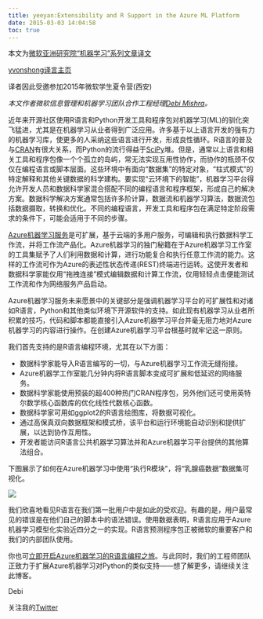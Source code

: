 ```yaml
---
title: yeeyan:Extensibility and R Support in the Azure ML Platform
date: 2015-03-03 14:04:58
toc: true
---
```


本文为[微软亚洲研究院“机器学习”系列文章译文](http://www.msra.cn/zh-cn/research/machine-learning-group/default.aspx)

[yvonshong译言主页](http://user.yeeyan.com/articles/yvonshong/translation)

译者因此受邀参加2015年微软学生夏令营(西安)

<!-- more -->

*本文作者微软信息管理和机器学习团队合作工程经理[Debi Mishra](http://social.technet.microsoft.com/Profile/Debi%20Mishra%20-%20ML?WT.mc_id=Blog_MachLearn_General_DI)。*

近年来开源社区使用R语言和Python开发工具和程序包对机器学习(ML)的驯化突飞猛进，尤其是在机器学习从业者得到广泛应用。许多基于以上语言开发的强有力的机器学习库，使更多的人采纳这些语言进行开发，形成良性循环。R语言的普及与[CRAN](http://cran.r-project.org/?WT.mc_id=Blog_MachLearn_General_DI)有很大关系，而Python的流行得益于[SciPy](http://scipy.org/index.html?WT.mc_id=Blog_MachLearn_General_DI)堆。但是，通常以上语言和相关工具和程序包像一个个孤立的岛屿，常无法实现互用性协作，而协作的瓶颈不仅仅在编程语言或脚本层面。这些环境中有面向“数据集”的特定对象，“柱式模式”的特定解释和其他关键数据的科学建构。要实现“云环境下的智能”，机器学习平台得允许开发人员和数据科学家混合搭配不同的编程语言和程序框架，形成自己的解决方案。数据科学解决方案通常包括许多阶计算，数据流和机器学习算法，数据流包括数据摄取，转换和优化。不同的编程语言，开发工具和程序包在满足特定阶段需求的条件下，可能会适用于不同的步骤。

[Azure机器学习服务](http://azure.microsoft.com/en-us/services/machine-learning/?WT.mc_id=Blog_MachLearn_General_DI)是可扩展，基于云端的多用户服务，可编辑和执行数据科学工作流，并将工作流产品化。Azure机器学习的独门秘籍在于Azure机器学习工作室的工具集赋予了人们利用数据和计算，进行功能复合和执行任意工作流的能力。这样的工作流可作为Azure的表述性状态传递(REST)终端进行运转。这使开发者和数据科学家能仅用“拖拽连接”模式编辑数据和计算工作流，仅用轻轻点击便能测试工作流和作为网络服务产品启动。

Azure机器学习服务未来愿景中的关键部分是强调机器学习平台的可扩展性和对诸如R语言，Python和其他类似环境下开源软件的支持。如此现有机器学习从业者所积累的技巧，代码和脚本都能直接引入Azure机器学习平台并毫无阻力地对Azure机器学习的内容进行操作。在创建Azure机器学习平台根基时就牢记这一原则。

我们首先支持的是R语言编程环境，尤其在以下方面：
- 数据科学家能导入R语言编写的一切，与Azure机器学习工作流无缝衔接。
- Azure机器学工作室能几分钟内将R语言脚本变成可扩展和低延迟的网络服务。
- 数据科学家能使用预装的超400种热门CRAN程序包，另外他们还可使用英特尔数学核心函数库的优化线性代数核心函数。
- 数据科学家可用如ggplot2的R语言绘图库，将数据可视化。
- 通过高保真双向数据框架和模式桥，该平台和运行环境能自动识别和提供扩展，以达到协作互用性。
- 开发者能访问R语言公共机器学习算法并和Azure机器学习平台提供的其他算法组合。

下图展示了如何在Azure机器学习中使用“执行R模块”，将“乳腺癌数据”数据集可视化。

![](https://msdnshared.blob.core.windows.net/media/TNBlogsFS/prod.evol.blogs.technet.com/CommunityServer.Blogs.Components.WeblogFiles/00/00/01/02/52/6237.R-image%201.JPG)

我们欣喜地看见R语言在我们第一批用户中是如此的受欢迎。有趣的是，用户最常见的错误是在他们自己的脚本中的语法错误。使用数据表明，R语言应用于Azure机器学习模型化实验近四分之一的实现。R语言预测程序包正被微软的重要客户和我们的内部团队使用。

你也可[立即开启Azure机器学习的R语言编程之旅](http://azure.microsoft.com/en-us/pricing/free-trial/?WT.mc_id=Blog_MachLearn_General_DI)。与此同时，我们的工程师团队正致力于扩展Azure机器学习对Python的类似支持——想了解更多，请继续关注此博客。

Debi

关注我的[Twitter](https://twitter.com/debipmishra?WT.mc_id=Blog_MachLearn_General_DI)